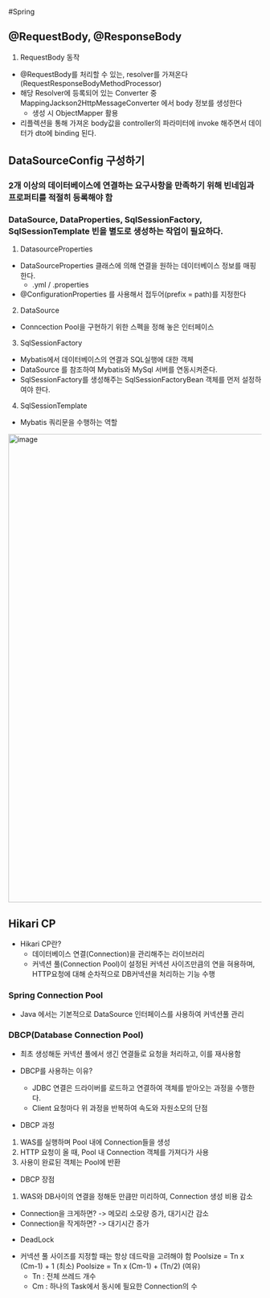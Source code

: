 #Spring

## @RequestBody, @ResponseBody
1) RequestBody 동작
  - @RequestBody를 처리할 수 있는, resolver를 가져온다(RequestResponseBodyMethodProcessor)
  - 해당 Resolver에 등록되어 있는 Converter 중 MappingJackson2HttpMessageConverter 에서 body 정보를 생성한다
    - 생성 시 ObjectMapper 활용
  - 리플렉션을 통해 가져온 body값을 controller의 파라미터에 invoke 해주면서 데이터가 dto에 binding 된다.

## DataSourceConfig 구성하기
### 2개 이상의 데이터베이스에 연결하는 요구사항을 만족하기 위해 빈네임과 프로퍼티를 적절히 등록해야 함
### DataSource, DataProperties, SqlSessionFactory, SqlSessionTemplate 빈을 별도로 생성하는 작업이 필요하다.

1) DatasourceProperties
  - DataSourceProperties 클래스에 의해 연결을 원하는 데이터베이스 정보를 매핑한다.
    - .yml / .properties
  - @ConfigurationProperties 를 사용해서 접두어(prefix = path)를 지정한다

2) DataSource
  - Conncection Pool을 구현하기 위한 스펙을 정해 놓은 인터페이스

3) SqlSessionFactory
  - Mybatis에서 데이터베이스의 연결과 SQL실행에 대한 객체
  - DataSource 를 참조하여 Mybatis와 MySql 서버를 연동시켜준다.
  - SqlSessionFactory를 생성해주는 SqlSessionFactoryBean 객체를 먼저 설정하여야 한다.

4) SqlSessionTemplate
  - Mybatis 쿼리문을 수행하는 역할

<img width="933" alt="image" src="https://github.com/hehahihang/techTIL/assets/57223501/35e21a1a-8afd-4b17-a697-0d736f053f3f">


## Hikari CP
- Hikari CP란? 
    - 데이터베이스 연결(Connection)을 관리해주는 라이브러리
    - 커넥션 풀(Connection Pool)이 설정된 커넥션 사이즈만큼의 연을 혀용하며, HTTP요청에 대해 순차적으로 DB커넥션을 처리하는 기능 수행
 
### Spring Connection Pool
- Java 에서는 기본적으로 DataSource 인터페이스를 사용하여 커넥션풀 관리

### DBCP(Database Connection Pool)
- 최초 생성해둔 커넥션 풀에서 생긴 연결들로 요청을 처리하고, 이를 재사용함

* DBCP를 사용하는 이유?
  * JDBC 연결은 드라이버를 로드하고 연결하여 객체를 받아오는 과정을 수행한다.
  * Client 요청마다 위 과정을 반복하여 속도와 자원소모의 단점

* DBCP 과정
1) WAS를 실행하며 Pool 내에 Connection들을 생성
2) HTTP 요청이 올 때, Pool 내 Connection 객체를 가져다가 사용
3) 사용이 완료된 객체는 Pool에 반환

* DBCP 장점
1. WAS와 DB사이의 연결을 정해둔 만큼만 미리하여, Connection 생성 비용 감소
  - Connection을 크게하면? -> 메모리 소모량 증가, 대기시간 감소
  - Connection을 작게하면? -> 대기시간 증가

* DeadLock
- 커넥션 풀 사이즈를 지정할 때는 항상 데드락을 고려해야 함
  Poolsize = Tn x (Cm-1) + 1 (최소)
  Poolsize = Tn x (Cm-1) + (Tn/2) (여유)
  - Tn : 전체 쓰레드 개수
  - Cm : 하나의 Task에서 동시에 필요한 Connection의 수













